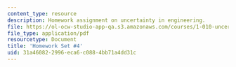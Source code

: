 ```yaml
---
content_type: resource
description: Homework assignment on uncertainty in engineering.
file: https://ol-ocw-studio-app-qa.s3.amazonaws.com/courses/1-010-uncertainty-in-engineering-fall-2008/31a460822996eca6c0884bb71a4dd31c_homework_04.pdf
file_type: application/pdf
resourcetype: Document
title: 'Homework Set #4'
uid: 31a46082-2996-eca6-c088-4bb71a4dd31c
---
```

